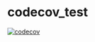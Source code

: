 # codecov_test

[![codecov](https://codecov.io/gh/miyauchi-sup/codecov_test/branch/master/graph/badge.svg)](https://codecov.io/gh/takuoki/clmconv)
